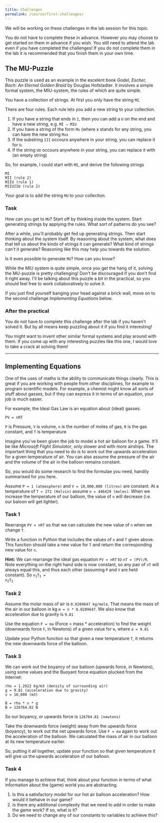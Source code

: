 ```yaml
---
title: Challenges
permalink: /course/first-challenges/
---
```


We will be working on these challenges in the lab session for this topic.

You do not have to complete these in advance. However you may choose to get started on them in advance if you wish. You still need to attend the lab even if you have completed the challenges! If you do not complete them in the lab it is recommended that you finish them in your own time.

## The MU-Puzzle

This puzzle is used as an example in the excelent book _Godel, Escher, Bach: An Eternal Golden Braid_ by Douglas Hofstadter. It involves a simple formal system, the MIU-system, the rules of which are quite simple.

You have a collection of strings. At first you only have the string `MI`.

There are four rules. Each rule lets you add a new string to your collection.

1. If you have a string that ends in `I`, then you can add a `U` on the end and have a new string, e.g. `MI ⇒ MIU`
2. If you have a string of the form `Mx` (where x stands for any string, you can have the new string `Mxx`
3. If the substring `III` occours anywhere in your string, you can replace it for `U`.
4. If the string `UU` occours anywhere in your string, you can replace it with ` ` (an empty string)

So, for example, I could start with `MI`, and derive the following strings

    MI
    MII (rule 2)
    MIIU (rule 1)
    MIIUIIU (rule 2)

Your goal is to add the string `MU` to your collection.

### Task

How can you get to `MU`? Start off by thinking inside the system. Start generating strings by applying the rules. What sort of patterns do you see?

After a while, you'll probably get fed up generating strings. Then start thinking about the system itself. By reasoning about the system, what does that tell us about the kinds of strings it can generate? What kind of strings _can't_ it generate? Reasoning like this may help you towards the solution.

Is it even possible to generate `MU`? How can you know?

While the MIU system is quite simple, once you get the hang of it, solving the MU-puzzle is pretty challenging! Don't be discouraged if you don't find it right away. I'll be talking about this puzzle a bit in the practical, so you should feel free to work collaboratively to solve it.

If you just find yourself banging your head against a brick wall, move on to the second challenge _Implementing Equations_ below.

### After the practical

You do not have to complete this challenge after the lab if you haven't solved it. But by all means keep puzzling about it if you find it interesting!

You might want to invent other similar formal systems and play around with them. If you come up with any interesting puzzles like this one, I would love to take a crack at solving them!

---

## Implementing Equations

One of the uses of maths is the ability to communicate things clearly. This is great if you are working with people from other disciplines, for example to program scientific models. For example, a chemist might know all sorts of stuff about gasses, but if they can express it in terms of an equation, your job is much easier.

For example, the Ideal Gas Law is an equation about (ideal) gasses.

    PV = nRT

`P` is Pressure, `V` is volume, `n` is the number of moles of gas, `R` is the gas constant, and `T` is temperature

Imagine you've been given the job to model a hot air balloon for a game. It'll be like _Microsoft Flight Simulator_, only slower and with more airships. The important thing that you need to do is to work out the upwards acceleration for a given temperature of air. You can also assume the pressure of the air and the volume of the air in the balloon remains constant.

So, you would do some research to find the formulae you need, handily summarised for you here.

Assume `P = 1 (atmosphere)` and `V = 10,000,000 (litres)` are constant. At a temperature of `T = 272 (Kelvin)` assume `n = 446429 (moles)`. When we increase the temperature of our balloon, the value of `n` will decrease (i.e. our baloon will get lighter).

### Task 1

Rearrange `PV = nRT` so that we can calculate the new value of `n` when we change `T`.

Write a function in Python that includes the values of `n` and `T` given above. This function should take a new value for `T` and return the corresponding new value for `n`.

**Hint:** We can rearrange the ideal gas equation `PV = nRT` to `nT = (PV)/R`. Note everything on the right hand side is now constant, so any pair of `nT` will always equal this, and thus each other (assuming `P` and `V` are held constant). So <code>n<sub>1</sub>T<sub>1</sub> = n<sub>2</sub>T<sub>2</sub></code>

### Task 2

Assume the molar mass of air is `0.0289647 kg/mole`. That means the mass of the air in our balloon in kg `m = n * 0.0289647`.  We also know that acceleration due to gravity is `9.81`

Use the equation `F = ma` (Force = mass * acceleration) to find the weight (downwards force `F`, in Newtons) of a given value for `m`, where `a = 9.81` 

Update your Python function so that given a new temperature `T`, it returns the new downwards force of the balloon.

### Task 3

We can work out the boyancy of our balloon (upwards force, in Newtons), using some values and the Buoyant force equation plucked from the Internet:

    rho = 1.2922 kg/m3 (density of surrounding air)
    g = 9.81 (acceleration due to gravity)
    v = 10,000 (m3)

    B = rho * v * g 
    B = 126764.82 N

So our boyancy, or upwards force is `126764.82 (newtons)`

Take the downwards force (weight) away from the upwards force (boyancy), to work out the net upwards force. Use `F = ma` again to work out the acceleration of the balloon. We calculated the mass of air in our balloon at its new temperature earlier.

So, putting it all together, update your function so that given temperature it will give us the upwards acceleration of our balloon.

### Task 4

If you manage to achieve that, think about your function in terms of what information about the (game) world you are abstracting. 

1. Is this a satisfactory model for our hot air balloon acceleration? How would it behaive in our game?
2. Is there any additional complexity that we need to add in order to make the game work? If so, what is it?
3. Do we need to change any of our constants to variables to achieve this?
